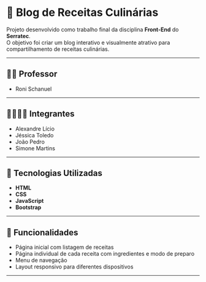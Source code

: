 # 🍴 Blog de Receitas Culinárias  

Projeto desenvolvido como trabalho final da disciplina **Front-End** do **Serratec**.  
O objetivo foi criar um blog interativo e visualmente atrativo para compartilhamento de receitas culinárias.  

---

## 👨‍🏫 Professor  
- Roni Schanuel  

---

## 👩‍💻👨‍💻 Integrantes  
- Alexandre Lício  
- Jéssica Toledo  
- João Pedro  
- Simone Martins  

---

## 🚀 Tecnologias Utilizadas  
- **HTML**  
- **CSS**  
- **JavaScript**  
- **Bootstrap**  

---

## 📌 Funcionalidades  
- Página inicial com listagem de receitas  
- Página individual de cada receita com ingredientes e modo de preparo  
- Menu de navegação  
- Layout responsivo para diferentes dispositivos  

---


